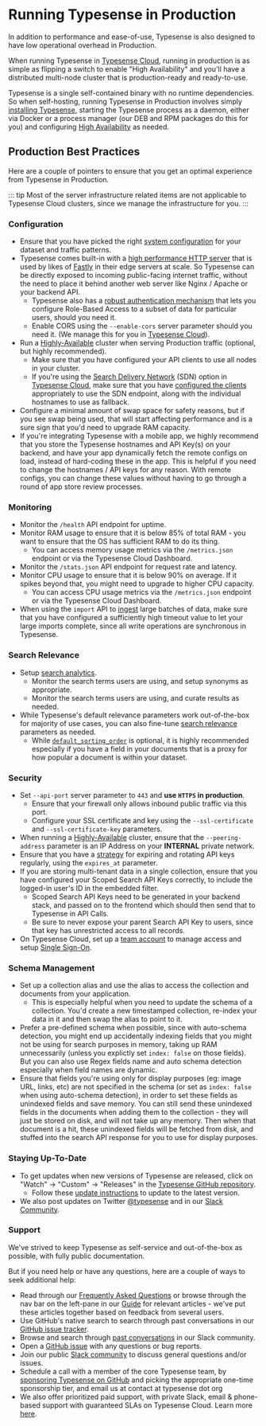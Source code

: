 # Running Typesense in Production

In addition to performance and ease-of-use, Typesense is also designed to have low operational overhead in Production.

When running Typesense in [Typesense Cloud](https://cloud.typesense.org), running in production is as simple as flipping a switch to enable "High Availability" and you'll have a distributed multi-node cluster that is production-ready and ready-to-use.

Typesense is a single self-contained binary with no runtime dependencies. So when self-hosting, running Typesense in Production involves simply [installing Typesense](./install-typesense.md), starting the Typesense process as a daemon, either via Docker or a process manager (our DEB and RPM packages do this for you) and configuring [High Availability](./high-availability.md) as needed.

## Production Best Practices

Here are a couple of pointers to ensure that you get an optimal experience from Typesense in Production.

::: tip
Most of the server infrastructure related items are not applicable to Typesense Cloud clusters, since we manage the infrastructure for you.
:::

### Configuration

- Ensure that you have picked the right [system configuration](./system-requirements.md) for your dataset and traffic patterns.
- Typesense comes built-in with a [high performance HTTP server](https://github.com/h2o/h2o) that is used by likes of [Fastly](https://fastly.com) in their edge servers at scale.
  So Typesense can be directly exposed to incoming public-facing internet traffic, without the need to place it behind another web server like Nginx / Apache or your backend API.
  - Typesense also has a [robust authentication mechanism](./data-access-control.md) that lets you configure Role-Based Access to a subset of data for particular users, should you need it.
  - Enable CORS using the <RouterLink :to="`/${$site.themeConfig.typesenseLatestVersion}/api/server-configuration.html#cors`">`--enable-cors` server parameter</RouterLink> should you need it. (We manage this for you in [Typesense Cloud](https://cloud.typesense.org)). 
- Run a [Highly-Available](./high-availability.md) cluster when serving Production traffic (optional, but highly recommended).
  - Make sure that you have configured your API clients to use all nodes in your cluster.
  - If you're using the [Search Delivery Network](./system-requirements.md#choosing-search-delivery-network-sdn) (SDN) option in [Typesense Cloud](https://cloud.typesense.org), make sure that you have [configured the clients](/guide/typesense-cloud/search-delivery-network.html#client-configuration)  appropriately to use the SDN endpoint, along with the individual hostnames to use as fallback.
- Configure a minimal amount of swap space for safety reasons, but if you see swap being used, that will start affecting performance and is a sure sign that you'd need to upgrade RAM capacity.
- If you're integrating Typesense with a mobile app, we highly recommend that you store the Typesense hostnames and API Key(s) on your backend, and have your app dynamically fetch the remote configs on load, instead of hard-coding these in the app. 
  This is helpful if you need to change the hostnames / API keys for any reason. With remote configs, you can change these values without having to go through a round of app store review processes.  

### Monitoring

- Monitor the <RouterLink :to="`/${$site.themeConfig.typesenseLatestVersion}/api/cluster-operations.html#health`">`/health` API endpoint</RouterLink> for uptime.
- Monitor RAM usage to ensure that it is below 85% of total RAM - you want to ensure that the OS has sufficient RAM to do its thing.
  - You can access memory usage metrics via the <RouterLink :to="`/${$site.themeConfig.typesenseLatestVersion}/api/cluster-operations.html#cluster-metrics`">`/metrics.json` endpoint</RouterLink> or via the Typesense Cloud Dashboard.
- Monitor the <RouterLink :to="`/${$site.themeConfig.typesenseLatestVersion}/api/cluster-operations.html#api-stats`">`/stats.json` API endpoint</RouterLink> for request rate and latency. 
- Monitor CPU usage to ensure that it is below 90% on average. If it spikes beyond that, you might need to upgrade to higher CPU capacity.
  - You can access CPU usage metrics via the <RouterLink :to="`/${$site.themeConfig.typesenseLatestVersion}/api/cluster-operations.html#cluster-metrics`">`/metrics.json` endpoint</RouterLink> or via the Typesense Cloud Dashboard.
- When using the <RouterLink :to="`/${$site.themeConfig.typesenseLatestVersion}/api/documents.html#index-multiple-documents`">`import` API</RouterLink> to [ingest](./syncing-data-into-typesense.md) large batches of data, make sure that you have configured a sufficiently high timeout value to let your large imports complete, since all write operations are synchronous in Typesense.

### Search Relevance

- Setup [search analytics](./search-analytics.md).
  - Monitor the search terms users are using, and setup <RouterLink :to="`/${$site.themeConfig.typesenseLatestVersion}/api/synonyms.html`">synonyms</RouterLink> as appropriate.
  - Monitor the search terms users are using, and <RouterLink :to="`/${$site.themeConfig.typesenseLatestVersion}/api/curation.html`">curate results</RouterLink> as needed.
- While Typesense's default relevance parameters work out-of-the-box for majority of use cases, you can also fine-tune [search relevance](./ranking-and-relevance.md) parameters as needed.
  - While [`default_sorting_order`](./ranking-and-relevance.md#default-ranking-order) is optional, it is highly recommended especially if you have a field in your documents that is a proxy for how popular a document is within your dataset.

### Security

- Set `--api-port` <RouterLink :to="`/${$site.themeConfig.typesenseLatestVersion}/api/server-configuration.html#networking`">server parameter</RouterLink> to `443` and **use `HTTPS` in production**. 
  - Ensure that your firewall only allows inbound public traffic via this port.
  - Configure your SSL certificate and key using the `--ssl-certificate` and `--ssl-certificate-key` parameters.
- When running a [Highly-Available](./high-availability.md) cluster, ensure that the `--peering-address` parameter is an IP Address on your **INTERNAL** private network.
- Ensure that you have a [strategy](./data-access-control.md#key-rotation) for expiring and rotating API keys regularly, using the <RouterLink :to="`/${$site.themeConfig.typesenseLatestVersion}/api/api-keys.html#arguments`">`expires_at`</RouterLink> parameter.
- If you are storing multi-tenant data in a single collection, ensure that you have configured your <RouterLink :to="`/${$site.themeConfig.typesenseLatestVersion}/api/api-keys.html#generate-scoped-search-key`">Scoped Search API Keys</RouterLink> correctly, to include the logged-in user's ID in the embedded filter.
  - Scoped Search API Keys need to be generated in your backend stack, and passed on to the frontend which should then send that to Typesense in API Calls. 
  - Be sure to never expose your parent Search API Key to users, since that key has unrestricted access to all records.
- On Typesense Cloud, set up a [team account](./typesense-cloud/team-accounts.md) to manage access and setup [Single Sign-On](./typesense-cloud/single-sign-on.md).

### Schema Management

- Set up a <RouterLink :to="`/${$site.themeConfig.typesenseLatestVersion}/api/collection-alias.html`">collection alias</RouterLink> and use the alias to access the collection and documents from your application. 
  - This is especially helpful when you need to update the schema of a collection. You'd create a new timestamped collection, re-index your data in it and then swap the alias to point to it.
- Prefer a <RouterLink :to="`/${$site.themeConfig.typesenseLatestVersion}/api/collections.html#with-pre-defined-schema`">pre-defined schema</RouterLink> when possible, since with <RouterLink :to="`/${$site.themeConfig.typesenseLatestVersion}/api/collections.html#with-auto-schema-detection`">auto-schema detection</RouterLink>, you might end up accidentally indexing fields that you might not be using for search purposes in memory, taking up RAM unnecessarily (unless you explictly set `index: false` on those fields). But you can also use Regex fields name and auto schema detection especially when field names are dynamic.
- Ensure that fields you're using only for display purposes (eg: image URL, links, etc) are not specified in the schema (or set as `index: false` when using <RouterLink :to="`/${$site.themeConfig.typesenseLatestVersion}/api/collections.html#with-auto-schema-detection`">auto-schema detection</RouterLink>), in order to set these fields as unindexed fields and save memory. You can still send these unindexed fields in the documents when adding them to the collection - they will just be stored on disk, and will not take up any memory. Then when that document is a hit, these unindexed fields will be fetched from disk, and stuffed into the search API response for you to use for display purposes.

### Staying Up-To-Date
 
- To get updates when new versions of Typesense are released, click on "Watch" → "Custom" → "Releases" in the [Typesense GitHub repository](https://github.com/typesense/typesense).
  - Follow these [update instructions](./updating-typesense.md) to update to the latest version.
- We also post updates on Twitter [@typesense](https://twitter.com/typesense) and in our [Slack Community](https://typesense.link/slack-community).

### Support

We've strived to keep Typesense as self-service and out-of-the-box as possible, with fully public documentation.

But if you need help or have any questions, here are a couple of ways to seek additional help:

- Read through our [Frequently Asked Questions](/guide/faqs.md) or browse through the nav bar on the left-pane in our [Guide](/guide/README.md) for relevant articles - we've put these articles together based on feedback from several users.
- Use GitHub's native search to search through past conversations in our [GitHub issue tracker](https://github.com/search?q=org%3Atypesense++issues&type=issues).
- Browse and search through [past conversations](https://threads.typesense.org/) in our Slack community.
- Open a [GitHub issue](https://github.com/typesense/typesense/issues) with any questions or bug reports.
- Join our public [Slack community](https://typesense.link/slack-community) to discuss general questions and/or issues.
- Schedule a call with a member of the core Typesense team, by [sponsoring Typesense on GitHub](https://github.com/sponsors/typesense?frequency=one-time) and picking the appropriate one-time sponsorship tier, and email us at contact at typesense dot org
- We also offer prioritized paid support, with private Slack, email & phone-based support with guaranteed SLAs on Typesense Cloud. Learn more [here](https://cloud.typesense.org/support-plans).
